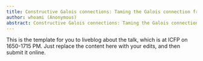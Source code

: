 ```yaml
---
title: Constructive Galois connections: Taming the Galois connection framework for mechanized metatheory
author: whoami (Anonymous)
abstract: Constructive Galois connections: Taming the Galois connection framework for mechanized metatheory
---
```


This is the template for you to liveblog about the talk,
which is at ICFP on 1650-1715 PM.  Just replace the content here
with your edits, and then submit it online.
